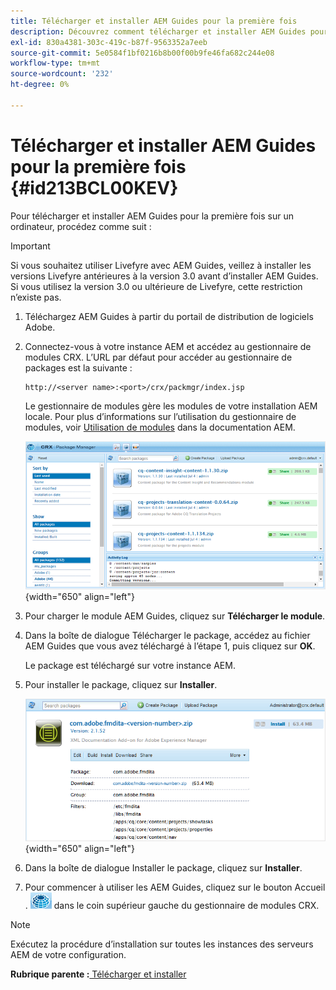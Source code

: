 ```yaml
---
title: Télécharger et installer AEM Guides pour la première fois
description: Découvrez comment télécharger et installer AEM Guides pour la première fois
exl-id: 830a4381-303c-419c-b87f-9563352a7eeb
source-git-commit: 5e0584f1bf0216b8b00f00b9fe46fa682c244e08
workflow-type: tm+mt
source-wordcount: '232'
ht-degree: 0%

---
```


# Télécharger et installer AEM Guides pour la première fois {#id213BCL00KEV}

Pour télécharger et installer AEM Guides pour la première fois sur un ordinateur, procédez comme suit :

>[!IMPORTANT]
>
> Si vous souhaitez utiliser Livefyre avec AEM Guides, veillez à installer les versions Livefyre antérieures à la version 3.0 avant d’installer AEM Guides. Si vous utilisez la version 3.0 ou ultérieure de Livefyre, cette restriction n’existe pas.

1. Téléchargez AEM Guides à partir du portail de distribution de logiciels Adobe.

1. Connectez-vous à votre instance AEM et accédez au gestionnaire de modules CRX. L’URL par défaut pour accéder au gestionnaire de packages est la suivante :

   ```http
   http://<server name>:<port>/crx/packmgr/index.jsp
   ```

   Le gestionnaire de modules gère les modules de votre installation AEM locale. Pour plus d’informations sur l’utilisation du gestionnaire de modules, voir [Utilisation de modules](https://helpx.adobe.com/fr/experience-manager/6-5/sites/administering/using/package-manager.html) dans la documentation AEM.

   ![](assets/package-manager.png){width="650" align="left"}

1. Pour charger le module AEM Guides, cliquez sur **Télécharger le module**.

1. Dans la boîte de dialogue Télécharger le package, accédez au fichier AEM Guides que vous avez téléchargé à l’étape 1, puis cliquez sur **OK**.

   Le package est téléchargé sur votre instance AEM.

1. Pour installer le package, cliquez sur **Installer**.

   ![](assets/install-package.png){width="650" align="left"}

1. Dans la boîte de dialogue Installer le package, cliquez sur **Installer**.

1. Pour commencer à utiliser les AEM Guides, cliquez sur le bouton Accueil . ![](assets/home-button.png) dans le coin supérieur gauche du gestionnaire de modules CRX.


>[!NOTE]
>
> Exécutez la procédure d’installation sur toutes les instances des serveurs AEM de votre configuration.

**Rubrique parente :**[ Télécharger et installer](download-install.md)
